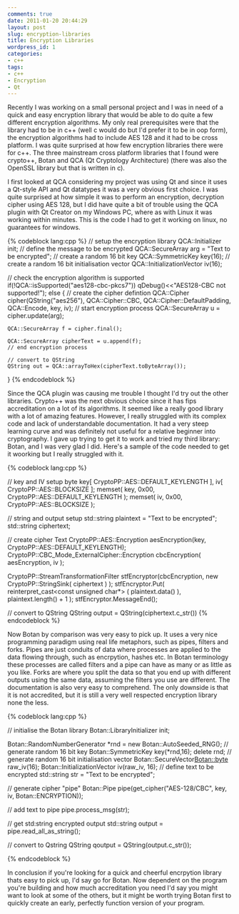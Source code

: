 ```yaml
---
comments: true
date: 2011-01-20 20:44:29
layout: post
slug: encryption-libraries
title: Encryption Libraries
wordpress_id: 1
categories:
- c++
tags:
- c++
- Encryption
- Qt
---
```


Recently I was working on a small personal project and I was in need of a quick and easy encryption library that would be able to do quite a few different encryption algorithms. My only real prerequisites were that the library had to be in c++ (well c would do but I'd prefer it to be in oop form), the encryption algorithms had to include AES 128 and it had to be cross platform. I was quite surprised at how few encryption libraries there were for c++. The three mainstream cross platform libraries that I found were crypto++, Botan and QCA (Qt Cryptology Architecture) (there was also the OpenSSL library but that is written in c).

<!-- more -->I first looked at QCA considering my project was using Qt and since it uses a Qt-style API and Qt datatypes it was a very obvious first choice. I was quite surprised at how simple it was to perform an encryption, decryption cipher using AES 128, but I did have quite a bit of trouble using the QCA plugin with Qt Creator on my Windows PC, where as with Linux it was working within minutes. This is the code I had to get it working on linux, no guarantees for windows.

{% codeblock lang:cpp %}
// setup the encryption library
QCA::Initializer init;
// define the message to be encrypted
QCA::SecureArray arg = "Text to be encrypted";
// create a random 16 bit key
QCA::SymmetricKey key(16);
// create a random 16 bit initialisation vector
QCA::InitializationVector iv(16);

// check the encryption algorithm is supported
if(!QCA::isSupported("aes128-cbc-pkcs7"))
	qDebug()<<"AES128-CBC not supported!");
else
{
	// create the cipher defintion
	QCA::Cipher cipher(QString("aes256"), QCA::Cipher::CBC, QCA::Cipher::DefaultPadding, QCA::Encode, key, iv);
	// start encryption process
	QCA::SecureArray u = cipher.update(arg);

	QCA::SecureArray f = cipher.final();

	QCA::SecureArray cipherText = u.append(f);
	// end encryption process

	// convert to QString
	QString out = QCA::arrayToHex(cipherText.toByteArray());
}
{% endcodeblock %}

Since the QCA plugin was causing me trouble I thought I'd try out the other libraries. Crypto++ was the next obvious choice since it has fips accreditation on a lot of its algorithms. It seemed like a really good library with a lot of amazing features. However, I really struggled with its complex code and lack of understandable documentation. It had a very steep learning curve and was definitely not useful for a relative beginner into cryptography. I gave up trying to get it to work and tried my third library: Botan, and I was very glad I did. Here's a sample of the code needed to get it woorking but I really struggled with it.

{% codeblock lang:cpp %}

// key and IV setup
byte key[ CryptoPP::AES::DEFAULT_KEYLENGTH ], iv[ CryptoPP::AES::BLOCKSIZE ];
memset( key, 0x00, CryptoPP::AES::DEFAULT_KEYLENGTH );
memset( iv, 0x00, CryptoPP::AES::BLOCKSIZE );

// string and output setup
std::string plaintext = "Text to be encrypted";
std::string ciphertext;

// create cipher Text
CryptoPP::AES::Encryption aesEncryption(key, CryptoPP::AES::DEFAULT_KEYLENGTH);
CryptoPP::CBC_Mode_ExternalCipher::Encryption cbcEncryption( aesEncryption, iv );

CryptoPP::StreamTransformationFilter stfEncryptor(cbcEncryption, new CryptoPP::StringSink( ciphertext ) );
stfEncryptor.Put( reinterpret_cast<const unsigned char*> ( plaintext.data() ), plaintext.length() + 1 );
stfEncryptor.MessageEnd();

// convert to QString
QString output = QString(ciphertext.c_str())
{% endcodeblock %}

Now Botan by comparison was very easy to pick up. It uses a very nice programming paradigm using real life metaphors, such as pipes, filters and forks. Pipes are just conduits of data where processes are applied to the data flowing through, such as encrpytion, hashes etc. In Botan terminology these processes are called filters and a pipe can have as many or as little as you like. Forks are where you split the data so that you end up with different outputs using the same data, assuming the filters you use are different. The documentation is also very easy to comprehend. The only downside is that it is not accredited, but it is still a very well respected encryption library none the less.

{% codeblock lang:cpp %}

// initialise the Botan library
Botan::LibraryInitializer init;

Botan::RandomNumberGenerator *rnd = new Botan::AutoSeeded_RNG();
// generate random 16 bit key
Botan::SymmetricKey key(*rnd,16);
delete rnd;
// generate random 16 bit initialisation vector
Botan::SecureVector<Botan::byte> raw_iv(16);
Botan::InitializationVector iv(raw_iv, 16);
// define text to be encrypted
std::string str = "Text to be encrypted";

// generate cipher "pipe"
Botan::Pipe pipe(get_cipher("AES-128/CBC", key, iv, Botan::ENCRYPTION));

// add text to pipe
pipe.process_msg(str);

// get std:string encrypted output
std::string output = pipe.read_all_as_string();

// convert to Qstring
QString qoutput = QString(output.c_str());

{% endcodeblock %}

In conclusion if you're looking for a quick and cheerful encrpytion library thats easy to pick up, I'd say go for Botan. Now dependent on the program you're building and how much accreditation you need I'd say you might want to look at some of the others, but it might be worth trying Botan first to quickly create an early, perfectly function version of your program.
